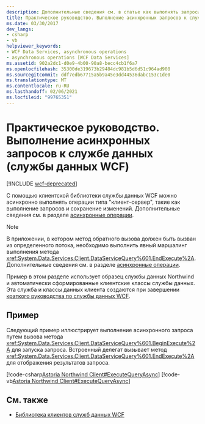 ```yaml
---
description: Дополнительные сведения см. в статье как выполнять запросы асинхронных служб данных (службы данных WCF)
title: Практическое руководство. Выполнение асинхронных запросов к службе данных (службы данных WCF)
ms.date: 03/30/2017
dev_langs:
- csharp
- vb
helpviewer_keywords:
- WCF Data Services, asynchronous operations
- asynchronous operations [WCF Data Services]
ms.assetid: 902a2dc1-d0e9-4b00-90a8-becc4cb1f6a7
ms.openlocfilehash: 35300de319673b29484dc981b5d6d51c964ad908
ms.sourcegitcommit: ddf7edb67715a5b9a45e3dd44536dabc153c1de0
ms.translationtype: MT
ms.contentlocale: ru-RU
ms.lasthandoff: 02/06/2021
ms.locfileid: "99765351"
---
```

# <a name="how-to-execute-asynchronous-data-service-queries-wcf-data-services"></a>Практическое руководство. Выполнение асинхронных запросов к службе данных (службы данных WCF)

[!INCLUDE [wcf-deprecated](~/includes/wcf-deprecated.md)]

С помощью клиентской библиотеки службы данных WCF можно асинхронно выполнять операции типа "клиент-сервер", такие как выполнение запросов и сохранение изменений. Дополнительные сведения см. в разделе [асинхронные операции](asynchronous-operations-wcf-data-services.md).  
  
> [!NOTE]
> В приложении, в котором метод обратного вызова должен быть вызван из определенного потока, необходимо выполнить явный маршалинг выполнения метода <xref:System.Data.Services.Client.DataServiceQuery%601.EndExecute%2A>. Дополнительные сведения см. в разделе [асинхронные операции](asynchronous-operations-wcf-data-services.md).  
  
 Пример в этом разделе использует образец службы данных Northwind и автоматически сформированные клиентские классы службы данных. Эта служба и классы данных клиента создаются при завершении [краткого руководства по службы данных WCF](quickstart-wcf-data-services.md).  
  
## <a name="example"></a>Пример  

 Следующий пример иллюстрирует выполнение асинхронного запроса путем вызова метода <xref:System.Data.Services.Client.DataServiceQuery%601.BeginExecute%2A> для запуска запроса. Встроенный делегат вызывает метод <xref:System.Data.Services.Client.DataServiceQuery%601.EndExecute%2A> для отображения результатов запроса.  
  
 [!code-csharp[Astoria Northwind Client#ExecuteQueryAsync](../../../../samples/snippets/csharp/VS_Snippets_Misc/astoria_northwind_client/cs/source.cs#executequeryasync)]
 [!code-vb[Astoria Northwind Client#ExecuteQueryAsync](../../../../samples/snippets/visualbasic/VS_Snippets_Misc/astoria_northwind_client/vb/source.vb#executequeryasync)]  
  
## <a name="see-also"></a>См. также

- [Библиотека клиентов служб данных WCF](wcf-data-services-client-library.md)
